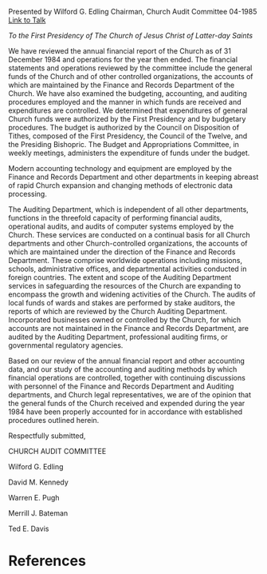 Presented by Wilford G. Edling
Chairman, Church Audit Committee
04-1985
[Link to Talk](https://www.churchofjesuschrist.org/study/general-conference/1985/04/the-church-audit-committee-report?lang=eng)

_To the First Presidency of The Church of Jesus Christ of Latter-day Saints_

We have reviewed the annual financial report of the Church as of 31 December 1984 and operations for the year then ended. The financial statements and operations reviewed by the committee include the general funds of the Church and of other controlled organizations, the accounts of which are maintained by the Finance and Records Department of the Church. We have also examined the budgeting, accounting, and auditing procedures employed and the manner in which funds are received and expenditures are controlled. We determined that expenditures of general Church funds were authorized by the First Presidency and by budgetary procedures. The budget is authorized by the Council on Disposition of Tithes, composed of the First Presidency, the Council of the Twelve, and the Presiding Bishopric. The Budget and Appropriations Committee, in weekly meetings, administers the expenditure of funds under the budget.

Modern accounting technology and equipment are employed by the Finance and Records Department and other departments in keeping abreast of rapid Church expansion and changing methods of electronic data processing.

The Auditing Department, which is independent of all other departments, functions in the threefold capacity of performing financial audits, operational audits, and audits of computer systems employed by the Church. These services are conducted on a continual basis for all Church departments and other Church-controlled organizations, the accounts of which are maintained under the direction of the Finance and Records Department. These comprise worldwide operations including missions, schools, administrative offices, and departmental activities conducted in foreign countries. The extent and scope of the Auditing Department services in safeguarding the resources of the Church are expanding to encompass the growth and widening activities of the Church. The audits of local funds of wards and stakes are performed by stake auditors, the reports of which are reviewed by the Church Auditing Department. Incorporated businesses owned or controlled by the Church, for which accounts are not maintained in the Finance and Records Department, are audited by the Auditing Department, professional auditing firms, or governmental regulatory agencies.

Based on our review of the annual financial report and other accounting data, and our study of the accounting and auditing methods by which financial operations are controlled, together with continuing discussions with personnel of the Finance and Records Department and Auditing departments, and Church legal representatives, we are of the opinion that the general funds of the Church received and expended during the year 1984 have been properly accounted for in accordance with established procedures outlined herein.



Respectfully submitted,

CHURCH AUDIT COMMITTEE

Wilford G. Edling

David M. Kennedy

Warren E. Pugh

Merrill J. Bateman

Ted E. Davis

# References
